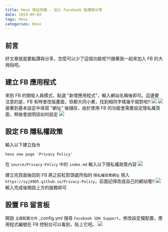 ```yaml
---
title: Hexo 架站攻略 - 加入 Facebook 點讚與分享
date: 2019-09-04
tags: Hexo
categories: Hexo
---
```


## 前言
好文章就是要點讚與分享，怎麼可以少了這個功能呢?!!跟著我一起來加入 FB 的大拇指吧。
<!-- more -->
## 建立 FB 應用程式
來到 FB 的開發人員模式，點選 "新增應用程式"，輸入網站名稱後即可。這邊要注意的是，FB 有時會改版畫面，但都大同小異，找到相同字樣幾乎就對啦!!
![](https://i.imgur.com/JBnCc7q.png)
![](https://i.imgur.com/3GwvhBS.png)
接著到基本設定中填寫 "網址" 後儲存，由於使用 FB 的功能會需要設定隱私權頁面，稍後會說明該如何設定
![](https://i.imgur.com/GlSv2TF.png)

## 設定 FB 隱私權政策
輸入以下建立指令
```
hexo new page 'Privacy Policy'
```
在 `source/Privacy-Policy` 中的 `index.md` 輸入以下隱私權政策內容
![](https://i.imgur.com/4gisExJ.png)

建立完頁面後回到 FB 將之前紅箭頭處所指的 `隱私權政策網址` 填入 `https://syj0905.github.io/Privacy-Policy`，前面記得改成自己的網站喔!!
![](https://i.imgur.com/9yzawFD.png)
輸入完成後開啟上方的服務即可

## 設置 FB 留言板
開啟 `主題配置文件` _config.yml 搜尋 `Facebook SDK Support`，修改設定檔配置，應用程式編號在 FB 控制台可以看到，貼上它吧。
![](https://i.imgur.com/f5vReIp.png)